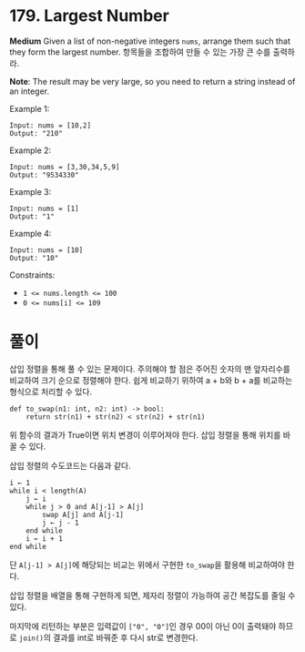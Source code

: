 # 179. Largest Number
**Medium**
Given a list of non-negative integers ```nums```, arrange them such that they form the largest number.
항목들을 조합하여 만들 수 있는 가장 큰 수를 출력하라.

**Note**: The result may be very large, so you need to return a string instead of an integer.

Example 1:
```
Input: nums = [10,2]
Output: "210"
```
Example 2:
```
Input: nums = [3,30,34,5,9]
Output: "9534330"
```
Example 3:
```
Input: nums = [1]
Output: "1"
```
Example 4:
```
Input: nums = [10]
Output: "10"
```
 

Constraints:

- ```1 <= nums.length <= 100```
- ```0 <= nums[i] <= 109```


# 풀이
삽입 정렬을 통해 풀 수 있는 문제이다. 주의해야 할 점은 주어진 숫자의 맨 앞자리수를 비교하여 크기 순으로 정렬해야 한다. 쉽게 비교하기 위하여 a + b와 b + a를 비교하는 형식으로 처리할 수 있다.
```
def to_swap(n1: int, n2: int) -> bool:
    return str(n1) + str(n2) < str(n2) + str(n1)
```
위 함수의 결과가 True이면 위치 변경이 이루어져야 한다. 삽입 정렬을 통해 위치를 바꿀 수 있다.

삽입 정렬의 수도코드는 다음과 같다.
```
i ← 1
while i < length(A)
    j ← i
    while j > 0 and A[j-1] > A[j]
        swap A[j] and A[j-1]
        j ← j - 1
    end while
    i ← i + 1
end while
```
단 ```A[j-1] > A[j]```에 해당되는 비교는 위에서 구현한 ```to_swap```을 활용해 비교하여야 한다.

삽입 정렬을 배열을 통해 구현하게 되면, 제자리 정렬이 가능하여 공간 복잡도를 줄일 수 있다.

마지막에 리턴하는 부분은 입력값이 ```["0", "0"]```인 경우 00이 아닌 0이 출력돼야 하므로 ```join()```의 결과를 int로 바꿔준 후 다시 str로 변경한다.